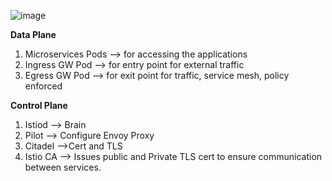 ![image](https://github.com/user-attachments/assets/991ccebf-870a-46ab-b671-94cf4b93c790)

**Data Plane**
1. Microservices Pods --> for accessing the applications
2. Ingress GW Pod --> for entry point for external traffic
3. Egress GW Pod --> for exit point for traffic, service mesh, policy enforced

**Control Plane**
1. Istiod --> Brain
2. Pilot --> Configure Envoy Proxy
3. Citadel -->Cert and TLS
4. Istio CA --> Issues public and Private TLS cert to ensure communication between services.


